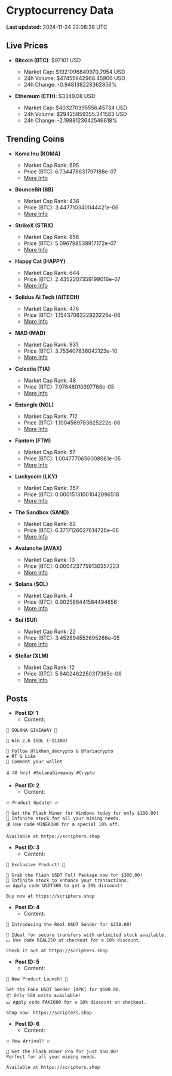 # Cryptocurrency Data

**Last updated:** 2024-11-24 22:08:38 UTC

## Live Prices
- **Bitcoin (BTC)**: $97101 USD
  - Market Cap: $1921096849970.7954 USD
  - 24h Volume: $47455942968.45906 USD
  - 24h Change: -0.948138228362856%

- **Ethereum (ETH)**: $3349.08 USD
  - Market Cap: $403270395556.45734 USD
  - 24h Volume: $29425859355.341583 USD
  - 24h Change: -2.1988123642546618%

## Trending Coins
- **Koma Inu (KOMA)**
  - Market Cap Rank: 695
  - Price (BTC): 6.734478631797188e-07
  - [More Info](https://www.coingecko.com/en/coins/koma-inu)

- **BounceBit (BB)**
  - Market Cap Rank: 436
  - Price (BTC): 3.447710340044421e-06
  - [More Info](https://www.coingecko.com/en/coins/bouncebit)

- **StrikeX (STRX)**
  - Market Cap Rank: 858
  - Price (BTC): 5.096798538917172e-07
  - [More Info](https://www.coingecko.com/en/coins/strike-x)

- **Happy Cat (HAPPY)**
  - Market Cap Rank: 644
  - Price (BTC): 2.4352207359199016e-07
  - [More Info](https://www.coingecko.com/en/coins/happycat)

- **Solidus Ai Tech (AITECH)**
  - Market Cap Rank: 476
  - Price (BTC): 1.1543706322923226e-06
  - [More Info](https://www.coingecko.com/en/coins/solidus-ai-tech)

- **MAD (MAD)**
  - Market Cap Rank: 931
  - Price (BTC): 3.753407836042123e-10
  - [More Info](https://www.coingecko.com/en/coins/mad-2)

- **Celestia (TIA)**
  - Market Cap Rank: 48
  - Price (BTC): 7.97848010397768e-05
  - [More Info](https://www.coingecko.com/en/coins/celestia)

- **Entangle (NGL)**
  - Market Cap Rank: 712
  - Price (BTC): 1.1004569783625222e-06
  - [More Info](https://www.coingecko.com/en/coins/entangle)

- **Fantom (FTM)**
  - Market Cap Rank: 57
  - Price (BTC): 1.0047770656008981e-05
  - [More Info](https://www.coingecko.com/en/coins/fantom)

- **Luckycoin (LKY)**
  - Market Cap Rank: 357
  - Price (BTC): 0.00015131001042096518
  - [More Info](https://www.coingecko.com/en/coins/luckycoin)

- **The Sandbox (SAND)**
  - Market Cap Rank: 82
  - Price (BTC): 6.3717126027614726e-06
  - [More Info](https://www.coingecko.com/en/coins/the-sandbox)

- **Avalanche (AVAX)**
  - Market Cap Rank: 13
  - Price (BTC): 0.0004237759130357223
  - [More Info](https://www.coingecko.com/en/coins/avalanche)

- **Solana (SOL)**
  - Market Cap Rank: 4
  - Price (BTC): 0.002586441584494656
  - [More Info](https://www.coingecko.com/en/coins/solana)

- **Sui (SUI)**
  - Market Cap Rank: 22
  - Price (BTC): 3.452894552695266e-05
  - [More Info](https://www.coingecko.com/en/coins/sui)

- **Stellar (XLM)**
  - Market Cap Rank: 12
  - Price (BTC): 5.8402462250317365e-06
  - [More Info](https://www.coingecko.com/en/coins/stellar)

## Posts
- **Post ID: 1**
  - Content:
```
🚀 SOLANA GIVEAWAY 🚀

🎁 Win 2.6 $SOL (~$1300)

🤝 Follow @likhon_decrypto & @fariacrypto
❤️ RT & Like
💬 Comment your wallet

⏳ 48 hrs! #SolanaGiveaway #Crypto
```

- **Post ID: 2**
  - Content:
```
🔥 Product Update! 🔥

🚀 Get the Flash Miner for Windows today for only $100.00!
🔋 Infinite stock for all your mining needs.
💰 Use code MINER100 for a special 10% off.

Available at https://scripters.shop
```

- **Post ID: 3**
  - Content:
```
🎁 Exclusive Product! 🎁

💸 Grab the Flash USDT Full Package now for $300.00!
🎉 Infinite stock to enhance your transactions.
💵 Apply code USDT300 to get a 10% discount!

Buy now at https://scripters.shop
```

- **Post ID: 4**
  - Content:
```
💎 Introducing the Real USDT Sender for $250.00!

💼 Ideal for secure transfers with unlimited stock available.
💵 Use code REAL250 at checkout for a 10% discount.

Check it out at https://scripters.shop
```

- **Post ID: 5**
  - Content:
```
🚀 New Product Launch! 🚀

Get the Fake USDT Sender [APK] for $600.00.
📦 Only 500 units available!
💵 Apply code FAKE600 for a 10% discount on checkout.

Shop now: https://scripters.shop
```

- **Post ID: 6**
  - Content:
```
🔥 New Arrival! 🔥

💸 Get the Flash Miner Pro for just $50.00!
Perfect for all your mining needs.

Available at https://scripters.shop
```

